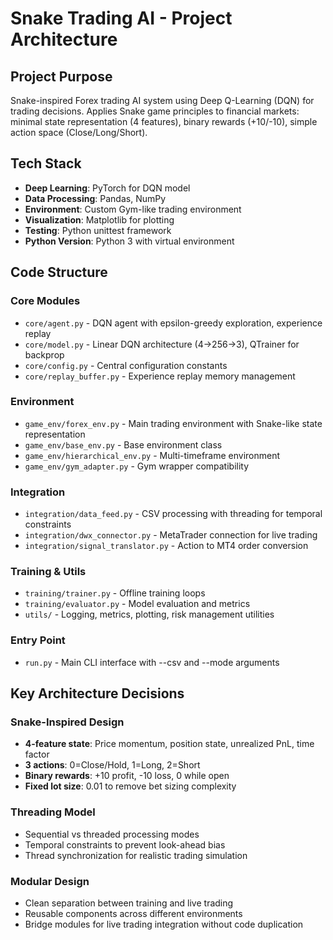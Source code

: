 # Snake Trading AI - Project Architecture

## Project Purpose
Snake-inspired Forex trading AI system using Deep Q-Learning (DQN) for trading decisions. Applies Snake game principles to financial markets: minimal state representation (4 features), binary rewards (+10/-10), simple action space (Close/Long/Short).

## Tech Stack
- **Deep Learning**: PyTorch for DQN model
- **Data Processing**: Pandas, NumPy
- **Environment**: Custom Gym-like trading environment
- **Visualization**: Matplotlib for plotting
- **Testing**: Python unittest framework
- **Python Version**: Python 3 with virtual environment

## Code Structure

### Core Modules
- `core/agent.py` - DQN agent with epsilon-greedy exploration, experience replay
- `core/model.py` - Linear DQN architecture (4→256→3), QTrainer for backprop  
- `core/config.py` - Central configuration constants
- `core/replay_buffer.py` - Experience replay memory management

### Environment
- `game_env/forex_env.py` - Main trading environment with Snake-like state representation
- `game_env/base_env.py` - Base environment class
- `game_env/hierarchical_env.py` - Multi-timeframe environment
- `game_env/gym_adapter.py` - Gym wrapper compatibility

### Integration
- `integration/data_feed.py` - CSV processing with threading for temporal constraints
- `integration/dwx_connector.py` - MetaTrader connection for live trading
- `integration/signal_translator.py` - Action to MT4 order conversion

### Training & Utils
- `training/trainer.py` - Offline training loops
- `training/evaluator.py` - Model evaluation and metrics
- `utils/` - Logging, metrics, plotting, risk management utilities

### Entry Point
- `run.py` - Main CLI interface with --csv and --mode arguments

## Key Architecture Decisions

### Snake-Inspired Design
- **4-feature state**: Price momentum, position state, unrealized PnL, time factor
- **3 actions**: 0=Close/Hold, 1=Long, 2=Short  
- **Binary rewards**: +10 profit, -10 loss, 0 while open
- **Fixed lot size**: 0.01 to remove bet sizing complexity

### Threading Model
- Sequential vs threaded processing modes
- Temporal constraints to prevent look-ahead bias
- Thread synchronization for realistic trading simulation

### Modular Design
- Clean separation between training and live trading
- Reusable components across different environments
- Bridge modules for live trading integration without code duplication